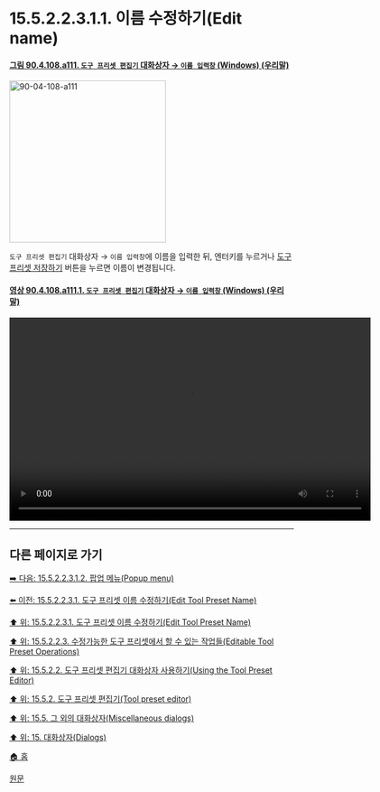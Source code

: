 # 15.5.2.2.3.1.1. 이름 수정하기(Edit name)

<a id="90-04-108-a111"></a>

#### [그림 90.4.108.a111. `도구 프리셋 편집기` 대화상자 → `이름 입력창` (Windows) (우리말)](./90-04-0108-tool_preset_editor.md#90-04-108-a111)
<img width="277" height="287" alt="90-04-108-a111" src="https://github.com/user-attachments/assets/96bea5d3-9635-4b6f-93e4-635a95b240c7" />

`도구 프리셋 편집기` 대화상자 → `이름 입력창`에 이름을 입력한 뒤, 엔터키를 누르거나 [도구 프리셋 저장하기](./15-05-02-02-04-01-save_tool_preset.md) 버튼을 누르면 이름이 변경됩니다.

<a id="90-04-108-a111-01"></a>

#### [영상 90.4.108.a111.1. `도구 프리셋 편집기` 대화상자 → `이름 입력창` (Windows) (우리말)](./90-04-0108-tool_preset_editor.md#90-04-108-a111-01)
<video controls="controls" width="640" height="360" src="https://github.com/user-attachments/assets/8bfd70b3-6034-42f9-8d5a-1254b5051332"></video>

***

## 다른 페이지로 가기

[➡️ 다음: 15.5.2.2.3.1.2. 팝업 메뉴(Popup menu)](./15-05-02-02-03-01-02-00-popup_menu.md)

[⬅️ 이전: 15.5.2.2.3.1. 도구 프리셋 이름 수정하기(Edit Tool Preset Name)](./15-05-02-02-03-01-00-edit_tool_preset_name.md)

[⬆️ 위: 15.5.2.2.3.1. 도구 프리셋 이름 수정하기(Edit Tool Preset Name)](./15-05-02-02-03-01-00-edit_tool_preset_name.md)

[⬆️ 위: 15.5.2.2.3. 수정가능한 도구 프리셋에서 할 수 있는 작업들(Editable Tool Preset Operations)](./15-05-02-02-03-00-editable_tool_preset_operations.md)

[⬆️ 위: 15.5.2.2. 도구 프리셋 편집기 대화상자 사용하기(Using the Tool Preset Editor)](./15-05-02-02-00-using_the_tool_preset_editor.md)

[⬆️ 위: 15.5.2. 도구 프리셋 편집기(Tool preset editor)](./15-05-02-00-tool-preset-editor.md)

[⬆️ 위: 15.5. 그 외의 대화상자(Miscellaneous dialogs)](./15-05-00-miscellaneous-dialogs.md)

[⬆️ 위: 15. 대화상자(Dialogs)](./15-00-dialogs.md)

[🏠 홈](./00-home.md)

[원문](https://docs.gimp.org/2.10/ko/gimp-tool-preset-editor-dialog.html#idm21626)